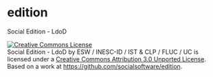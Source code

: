 edition
=======

Social Edition - LdoD

<a rel="license" href="http://creativecommons.org/licenses/by/3.0/deed.en_US"><img alt="Creative Commons License" style="border-width:0" src="http://i.creativecommons.org/l/by/3.0/80x15.png" /></a><br /><span xmlns:dct="http://purl.org/dc/terms/" property="dct:title">Social Edition - LdoD</span> by <span xmlns:cc="http://creativecommons.org/ns#" property="cc:attributionName">ESW / INESC-ID / IST & CLP / FLUC / UC</span> is licensed under a <a rel="license" href="http://creativecommons.org/licenses/by/3.0/deed.en_US">Creative Commons Attribution 3.0 Unported License</a>.<br />Based on a work at <a xmlns:dct="http://purl.org/dc/terms/" href="https://github.com/socialsoftware/edition" rel="dct:source">https://github.com/socialsoftware/edition</a>.
